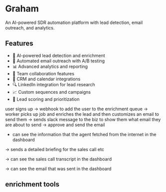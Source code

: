 # Graham

An AI-powered SDR automation platform with lead detection, email outreach, and analytics.

## Features

- 🤖 AI-powered lead detection and enrichment
- 📧 Automated email outreach with A/B testing
- 📊 Advanced analytics and reporting
- 👥 Team collaboration features
- 🔄 CRM and calendar integrations
- 🔍 LinkedIn integration for lead research
- 📈 Custom sequences and campaigns
- 🎯 Lead scoring and prioritization


user signs up -> webhook to add the user to the enrichment queue -> worker picks up job and enriches the lead and then customizes an email to send them -> sends slack message to the biz to show them what email they are about to send -> approve and send the email

- can see the information that the agent fetched from the internet in the dashboard 

-> sends a detailed briefing for the sales call etc

-> can see the sales call transcript in the dashboard

-> can see the email that was sent in the dashboard


enrichment tools
- 
